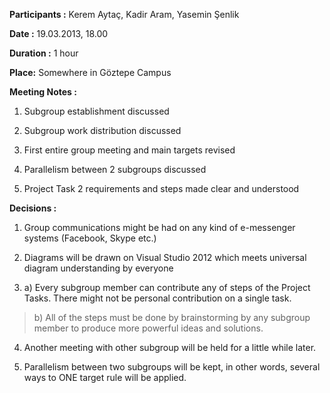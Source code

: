 **Participants :** Kerem Aytaç, Kadir Aram, Yasemin Şenlik

**Date :** 19.03.2013, 18.00

**Duration :** 1 hour

**Place:** Somewhere in Göztepe Campus

**Meeting Notes :**

1) Subgroup establishment discussed

2) Subgroup work distribution discussed

3) First entire group meeting and main targets revised

4) Parallelism between 2 subgroups discussed

5) Project Task 2 requirements and steps made clear and understood

**Decisions :**
1) Group communications might be had on any kind of e-messenger systems (Facebook, Skype etc.)

2) Diagrams will be drawn on Visual Studio 2012 which meets universal diagram understanding by everyone

3) a) Every subgroup member can contribute any of steps of the Project Tasks. There might not be personal contribution on a single task.

> b) All of the steps must be done by brainstorming by any subgroup member to produce more powerful ideas and solutions.

4) Another meeting with other subgroup will be held for a little while later.

5) Parallelism between two subgroups will be kept, in other words, several ways to ONE target rule will be applied.